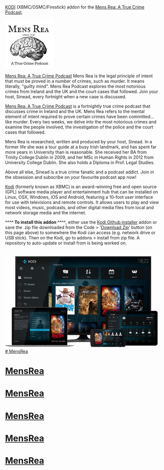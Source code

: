 <a href="https://kodi.tv">KODI<a> (XBMC/OSMC/Firestick) addon for the <a href="https://mensreapod.com/">Mens Rea: A True Crime Podcast</a>.<br>

<img src="https://github.com/leopheard/MensRea/blob/main/resources/media/icon.jpg?raw=true" width="160" height="160" alt="Mens Rea"><br>

<a href="https://mensreapod.com/">Mens Rea: A True Crime Podcast</a> Mens Rea is the legal principle of intent that must be proved in a number of crimes, such as murder. It means literally, "guilty mind". Mens Rea Podcast explores the most notorious crimes from Ireland and the UK and the court cases that followed. Join your host, Sinead, every fortnight when a new case is discussed.

<a href="https://mensreapod.com/">Mens Rea: A True Crime Podcast</a> is a fortnightly true crime podcast that discusses crime in Ireland and the UK. Mens Rea refers to the mental element of intent required to prove certain crimes have been committed... like murder. Every two weeks, we delve into the most notorious crimes and examine the people involved, the investigation of the police and the court cases that followed.<br>

Mens Rea is researched, written and produced by your host, Sinead. In a former life she was a tour guide at a busy Irish landmark, and has spent far more years in University than is reasonable. She received her BA from Trinity College Dublin in 2009, and her MSc in Human Rights in 2012 from University College Dublin. She also holds a Diploma in Prof. Legal Studies.<br>

Above all else, Sinead is a true crime fanatic and a podcast addict. Join in the obsession and subscribe on your favourite podcast app now!<br>

<a href="https://www.kodi.tv">Kodi</a> (formerly known as XBMC) is an award-winning free and open source (GPL) software media player and entertainment hub that can be installed on Linux, OSX, Windows, iOS and Android, featuring a 10-foot user interface for use with televisions and remote controls. It allows users to play and view most videos, music, podcasts, and other digital media files from local and network storage media and the internet.<br>

<b>^^^^ To install this addon ^^^^</b>, either use the <a href="https://www.tvaddons.co/github-browser-kodi/">Kodi Github installer</a> addon or save the .zip file downloaded from the Code > '<a href="https://github.com/leopheard/MensRea/archive/refs/heads/master.zip">Download Zip</a>' button (on this page above) to somewhere the Kodi can access (e.g. network drive or USB stick). Then on the Kodi, go to addons > install from zip file. A repository to auto-update or install from is being worked on.<br>

<br><a href="https://www.kodi.tv"><img src="https://github.com/leopheard/Audio-Podcasts/blob/master/resources/media/about--devices.jpg?raw=true"># MensRea
# MensRea
# MensRea
# MensRea
# MensRea
# MensRea
